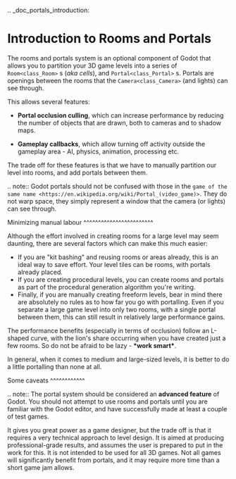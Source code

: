 .. _doc_portals_introduction:

Introduction to Rooms and Portals
=================================

The rooms and portals system is an optional component of Godot that allows you to partition your 3D game levels into a series of `Room<class_Room>` s (*aka cells*), and `Portal<class_Portal>` s. Portals are openings between the rooms that the `Camera<class_Camera>` (and lights) can see through.
 
This allows several features:

- **Portal occlusion culling**, which can increase performance by reducing the number of objects that are drawn, both to cameras and to shadow maps.

- **Gameplay callbacks**, which allow turning off activity outside the gameplay area - AI, physics, animation, processing etc.

The trade off for these features is that we have to manually partition our level into rooms, and add portals between them.

.. note:: Godot portals should not be confused with those in the `game of the same name <https://en.wikipedia.org/wiki/Portal_(video_game)>`. They do not warp space, they simply represent a window that the camera (or lights) can see through.

Minimizing manual labour
^^^^^^^^^^^^^^^^^^^^^^^^

Although the effort involved in creating rooms for a large level may seem daunting, there are several factors which can make this much easier:

- If you are "kit bashing" and reusing rooms or areas already, this is an ideal way to save effort. Your level tiles can be rooms, with portals already placed.
- If you are creating procedural levels, you can create rooms and portals as part of the procedural generation algorithm you're writing.
- Finally, if you are manually creating freeform levels, bear in mind there are absolutely no rules as to how far you go with portalling. Even if you separate a large game level into only two rooms, with a single portal between them, this can still result in relatively large performance gains.

The performance benefits (especially in terms of occlusion) follow an L-shaped curve, with the lion's share occurring when you have created just a few rooms. So do not be afraid to be lazy - **\*work smart\***.

In general, when it comes to medium and large-sized levels, it is better to do a little portalling than none at all.

Some caveats
^^^^^^^^^^^^

.. note:: The portal system should be considered an **advanced feature** of Godot. You should not attempt to use rooms and portals until you are familiar with the Godot editor, and have successfully made at least a couple of test games.

It gives you great power as a game designer, but the trade off is that it requires a very technical approach to level design. It is aimed at producing professional-grade results, and assumes the user is prepared to put in the work for this. It is not intended to be used for all 3D games. Not all games will significantly benefit from portals, and it may require more time than a short game jam allows.
